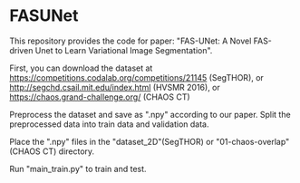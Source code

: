 # FASUNet

This repository provides the code for paper: "FAS-UNet: A Novel FAS-driven Unet to Learn Variational Image Segmentation".

First, you can download the dataset at https://competitions.codalab.org/competitions/21145 (SegTHOR), or 
http://segchd.csail.mit.edu/index.html (HVSMR 2016), or 
https://chaos.grand-challenge.org/ (CHAOS CT)

Preprocess the dataset and save as ".npy" according to our paper. Split the preprocessed data into train data and validation data.

Place the ".npy" files in the "dataset_2D"(SegTHOR) or "01-chaos-overlap"(CHAOS CT) directory.


Run "main_train.py" to train and test.

